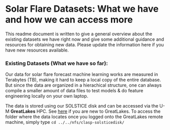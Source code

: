 # Solar Flare Datasets: What we have and how we can access more

This readme document is written to give a general overview about the existing datasets we have right now and give some additional guidance and resources for obtaining new data. Please update the information here if you have new resources available.

### Existing Datasets (What we have so far):

Our data for solar flare forecast machine learning works are measured in Terabytes (TB), making it hard to keep a local copy of the entire database. But since the data are organized in a hierachical structure, one can always compile a smaller amount of data files to test models & do feature engineering locally on your own laptop.

The data is stored using our SOLSTICE disk and can be accessed via the U-M **GreatLakes** HPC. See [here](https://arc.umich.edu/greatlakes/user-guide/) if you are new to GreatLakes. To access the folder where the data locates once you logged onto the GreatLakes remote machine, simply type `cd ../../nfs/clasp-solsticedisk/`


